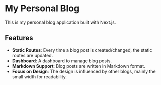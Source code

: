 # My Personal Blog

This is my personal blog application built with Next.js.

## Features

- **Static Routes**: Every time a blog post is created/changed, the static routes are updated.
- **Dashboard**: A dashboard to manage blog posts.
- **Markdown Support**: Blog posts are written in Markdown format.
- **Focus on Design**: The design is influenced by other blogs, mainly the small width for readability.
